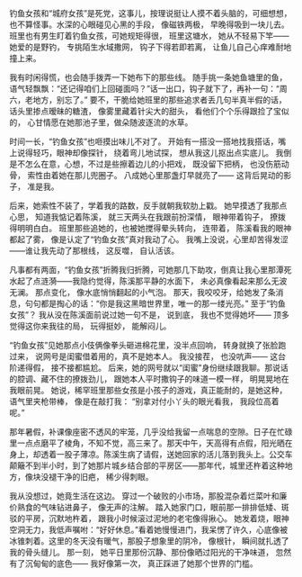钓鱼女孩和“城府女孩”是死党，这事儿，按理说挺让人摸不着头脑的，可细想想，也不算怪事。水深的心眼碰见心黑的手段， 像磁铁两极， 早晚得吸到一块儿去。 班里也有男生盯着钓鱼女孩，可她规矩得很， 班里这塘水， 她从不轻易下竿—— 她爱的是野钓， 专挑陌生水域撒网， 钩子下得若即若离， 让鱼儿自己心痒难耐地撞上来。

我有时闲得慌，也会随手拨弄一下她布下的那些线。 随手挑一条她鱼塘里的鱼，语气轻飘飘：“还记得咱们上回碰面吗？”话一出口，钩子就下了，再补一句：“周六，老地方，别忘了。” 要不，干脆给她班里的那些追求者丢几句半真半假的话， 话头里掺点暧昧的糖渣， 像雾里藏着针尖大的甜头， 看他们个个乐得跟捡了宝似的， 心甘情愿在她那池子里，做朵随波逐流的水草。

时间一长，“钓鱼女孩”也咂摸出味儿不对了。 开始有一搭没一搭地找我搭话，嘴上说得轻巧，眼神却像探针， 绕着弯儿地试探， 想从我这儿抠出点实底儿。 我倒是不怎么在意，心想，不过是些擦着边儿的小把戏， 既没留下把柄， 也没伤筋动骨， 索性由着她在那儿兜圈子。 八成她心里那盏灯早就亮了—— 这背后晃动的影子， 准是我。

后来，她索性不装了，学着我的路数，反手就朝我软肋上戳。 她早摸透了我那点心思， 知道我惦记着陈溪， 就三天两头在我跟前扮深情， 眼神带着钩子， 撩拨得明明白白。 班里那些追她的，也被她搅得晕头转向， 连带着， 陈溪看我的眼神都起了雾， 像是认定了“钓鱼女孩”真对我动了心。 我嘴上没说，心里却苦得发涩——谁让我先动了那根线， 这反噬， 自认活该。

凡事都有两面，“钓鱼女孩”折腾我归折腾，可她那几下助攻，倒真让我心里那潭死水起了点涟漪——我隐约觉得，陈溪那平静的水面下， 未必真像看起来那么无波无澜。 那点变化， 像水底悄悄翻起的小气泡。 那天，我咬咬牙，给她发了条消息，句句都是掏心的话：“你是我这黑暗世界里，唯一的那一缕光亮。” 至于“钓鱼女孩”？ 我从没在陈溪面前说过她一句不是， 说到底， 我也不觉得她坏—— 顶多觉得这你来我往的局， 玩得挺妙， 能解闷儿。

“钓鱼女孩”见她那点小伎俩像拳头砸进棉花里，没半点回响， 转身就换了张脸跑过来， 说网号是闺蜜借着用的，真不是她本人。 我没接茬， 也没吭声—— 这台阶递得假， 接不接都尴尬。 后来，她的网号就以“闺蜜”身份继续跟我聊。那说话的腔调、藏不住的撩拨劲儿， 跟她本人平时撒钩子的味道一模一样， 明晃晃地在我眼前晃。 她说，稀罕班里那些女孩是小孩子的游戏，真正能耐的，是她这种，语气里夹枪带棒， 像是在敲打我： “别拿对付小丫头的眼光看我， 我段位高着呢。”

那年暑假，补课像座密不透风的牢笼，几乎没给我留一点喘息的空隙。日子在忙碌里一点点磨平了棱角，不知不觉，高三来了。那天中午，天高得有点假，阳光晒在身上，却透着一股子薄凉。陈溪生病了请假，送她回家的活儿落到我头上。公交车颠簸不到半小时，到了她那片城乡结合部的平房区——那年代，城里还杵着这种地方，像块没褪干净的旧疤， 稀少得刺眼。

我从没想过，她竟生活在这边。 穿过一个破败的小市场，那股混杂着烂菜叶和廉价熟食的气味钻进鼻子， 像无声的注解。 踏入她家门口，眼前那一排排低矮、斑驳的平房，沉默地杵着， 跟我小时候滚过泥地的老宅像得揪心。 她发着烧，眼神空洞无力，我低声嘱咐：“好好休息。”看着她慢慢进门，我呆愣了许久，心底像被冰锥刺着。这里的冬天没有暖气，那股子想象里的阴冷， 像根针， 瞬间就扎透了我的骨头缝儿。 那一刻， 她平日里那份沉静、那份像晒过阳光的干净味道， 忽然有了沉甸甸的底色—— 我好像第一次， 真正踩进了她那个世界的门槛。